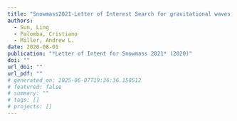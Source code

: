```yaml
---
title: "Snowmass2021-Letter of Interest Search for gravitational waves from ultralight boson clouds around black holes"
authors:
  - Sun, Ling
  - Palomba, Cristiano
  - Miller, Andrew L.
date: 2020-08-01
publication: "*Letter of Intent for Snowmass 2021* (2020)"
doi: ""
url_doi: ""
url_pdf: ""
# generated_on: 2025-06-07T19:36:36.158512
# featured: false
# summary: ""
# tags: []
# projects: []
---
```

